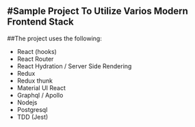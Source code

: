 #Sample Project To Utilize Varios Modern Frontend Stack
-----
##The project uses the following:

- React (hooks)
- React Router
- React Hydration / Server Side Rendering
- Redux
- Redux thunk
- Material UI React
- Graphql / Apollo
- Nodejs
- Postgresql
- TDD (Jest)